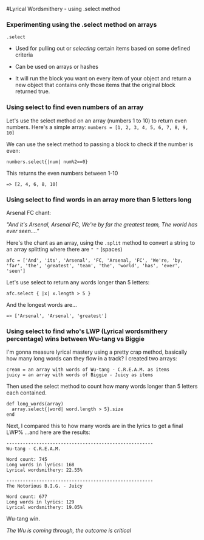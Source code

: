 #Lyrical Wordsmithery - using .select method
### Experimenting using the .select method on arrays

`.select`

- Used for pulling out or *selecting* certain items based on some defined criteria

- Can be used on arrays or hashes

- It will run the block you want on every item of your object and return a new
object that contains only those items that the original block returned true.

### Using select to find even numbers of an array

Let's use the select method on an array (numbers 1 to 10) to return even numbers. Here's a simple array:
`numbers = [1, 2, 3, 4, 5, 6, 7, 8, 9, 10]`

We can use the select method to passing a block to check if the number is even:

`numbers.select{|num| num%2==0}`

This returns the even numbers between 1-10

`=> [2, 4, 6, 8, 10]`

### Using select to find words in an array more than 5 letters long

Arsenal FC chant:

_"And it's Arsenal,
Arsenal FC,
We're by far the greatest team,
The world has ever seen...."_

Here's the chant as an array, using the `.split` method to convert a string to an array splitting where there are `" "` (spaces)

`afc = ['And', 'its', 'Arsenal', 'FC, 'Arsenal, 'FC', 'We're, 'by, 'far', 'the', 'greatest', 'team', 'the', 'world', 'has', 'ever', 'seen']`

Let's use select to return any words longer than 5 letters:

`afc.select { |x| x.length > 5 }`

And the longest words are...

`=> ['Arsenal', 'Arsenal', 'greatest']`

### Using select to find who's LWP (Lyrical wordsmithery percentage) wins between Wu-tang vs Biggie

I'm gonna measure lyrical mastery using a pretty crap method, basically how many long words can they flow in a track? I created two arrays:

```
cream = an array with words of Wu-tang - C.R.E.A.M. as items
juicy = an array with words of Biggie - Juicy as items
```

Then used the select method to count how many words longer than 5 letters each contained.

```
def long_words(array)
  array.select{|word| word.length > 5}.size
end
```

Next, I compared this to how many words are in the lyrics to get a final LWP% ...and here are the results:

```
------------------------------------------------------
Wu-tang - C.R.E.A.M.

Word count: 745
Long words in lyrics: 168
Lyrical wordsmithery: 22.55%

------------------------------------------------------
The Notorious B.I.G. - Juicy

Word count: 677
Long words in lyrics: 129
Lyrical wordsmithery: 19.05%

```

Wu-tang win.

*The Wu is coming through, the outcome is critical*
